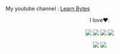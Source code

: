 My youtube channel :
[Learn Bytes](https://www.youtube.com/@learnbytes)



<p align='center'>
 I love❤️:<br/><br/>
  <img src="https://img.shields.io/badge/Python-FFD43B?style=for-the-badge&logo=python&logoColor=blue" />
  <img src="https://img.shields.io/badge/Django-092E20?style=for-the-badge&logo=django&logoColor=green" />
  <img src="https://img.shields.io/badge/GitHub-100000?style=for-the-badge&logo=github&logoColor=white" />
  <img src="https://img.shields.io/badge/GitLab-330F63?style=for-the-badge&logo=gitlab&logoColor=white" />
</p>
<p align='center'>
<img  src="https://img.shields.io/badge/Docker-2CA5E0?style=for-the-badge&logo=docker&logoColor=white" />
<img  src="https://img.shields.io/badge/Nginx-009639?style=for-the-badge&logo=nginx&logoColor=white" />
</p>
